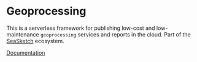 # Geoprocessing

This is a serverless framework for publishing low-cost and low-maintenance `geoprocessing` services and reports in the cloud.  Part of the [SeaSketch](https://seasketch.org/) ecosystem.

[Documentation](https://github.com/seasketch/geoprocessing/wiki)
